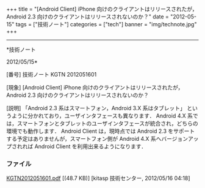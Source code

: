﻿+++
title = "[Android Client] iPhone 向けのクライアントはリリースされたが， Android 2.3 向けのクライアントはリリースされないのか？"
date = "2012-05-15"
tags = ["技術ノート"]
categories = ["tech"]
banner = "img/technote.jpg"
+++

-----------------------------------------------------------------------------------------------------------------------------

*技術ノート

2012/05/15*


[番号]
技術ノート KGTN 2012051601

[現象]
[Android Client] iPhone 向けのクライアントはリリースされたが， Android
2.3 向けのクライアントはリリースされないのか？

[説明]
「Android 2.3 系はスマートフォン，Android 3.X 系はタブレット」
というように分かれており，ユーザインタフェースも異なります． Android 4.X
系では，スマートフォンとタブレットのユーザインタフェースが統合され，どちらの環境でも動作します．
Android Client は，現時点では Android 2.3
をサポートする予定はありませんが，スマートフォン側が Android 4.X
系へバージョンアップされれば Android Client を利用出来るようになります．


### ファイル

 
 


[KGTN2012051601.pdf](http://techreport.kitasp.net/attachments/download/886/KGTN2012051601.pdf)
 [(48.7 KB)] [kitasp 技術センター, 2012/05/16
04:18]


 


 

